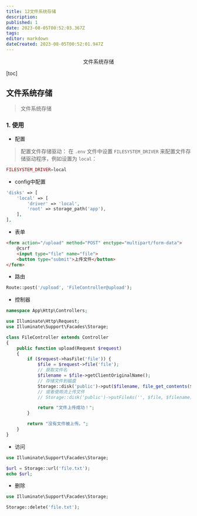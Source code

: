 ```yaml
---
title: 12文件系统存储
description: 
published: 1
date: 2023-08-05T00:52:03.367Z
tags: 
editor: markdown
dateCreated: 2023-08-05T00:52:01.947Z
---
```


<center>文件系统存储</center>



[toc]







## 文件系统存储

> 文件系统存储





### 1. 使用

* 配置

> 配置文件存储驱动： 在 `.env` 文件中设置 `FILESYSTEM_DRIVER` 来配置文件存储驱动程序，例如设置为 `local`：

```php
FILESYSTEM_DRIVER=local
```

* config中配置

```php
'disks' => [
    'local' => [
        'driver' => 'local',
        'root' => storage_path('app'),
    ],
],
```

* 表单

```html
<form action="/upload" method="POST" enctype="multipart/form-data">
    @csrf
    <input type="file" name="file">
    <button type="submit">上传文件</button>
</form>
```

* 路由

```php
Route::post('/upload', 'FileController@upload');
```

* 控制器

```php
namespace App\Http\Controllers;

use Illuminate\Http\Request;
use Illuminate\Support\Facades\Storage;

class FileController extends Controller
{
    public function upload(Request $request)
    {
        if ($request->hasFile('file')) {
            $file = $request->file('file');
            // 获取文件名
            $filename = $file->getClientOriginalName();
            // 存储文件到磁盘
            Storage::disk('public')->put($filename, file_get_contents($file));
            // 或者使用流上传文件
            // Storage::disk('public')->putFileAs('', $file, $filename);

            return "文件上传成功！";
        }

        return "没有文件被上传。";
    }
}
```

* 访问

```php
use Illuminate\Support\Facades\Storage;

$url = Storage::url('file.txt');
echo $url;
```

* 删除

```php
use Illuminate\Support\Facades\Storage;

Storage::delete('file.txt');
```

